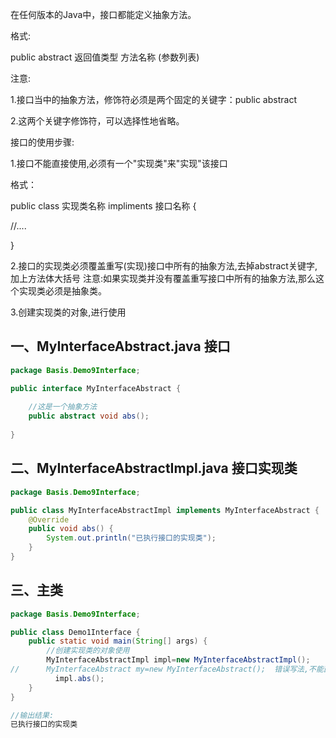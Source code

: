 <!-- toc -->

在任何版本的Java中，接口都能定义抽象方法。

格式:

public abstract   返回值类型    方法名称 (参数列表)

注意:

1.接口当中的抽象方法，修饰符必须是两个固定的关键字：public  abstract

2.这两个关键字修饰符，可以选择性地省略。

接口的使用步骤:

1.接口不能直接使用,必须有一个"实现类"来"实现"该接口

格式：

public class 实现类名称 impliments 接口名称 {

//....

}

 2.接口的实现类必须覆盖重写(实现)接口中所有的抽象方法,去掉abstract关键字,加上方法体大括号
       注意:如果实现类并没有覆盖重写接口中所有的抽象方法,那么这个实现类必须是抽象类。

 3.创建实现类的对象,进行使用

## 一、MyInterfaceAbstract.java  接口

```java
package Basis.Demo9Interface;

public interface MyInterfaceAbstract {
    
    //这是一个抽象方法
    public abstract void abs();
    
}

```

## 二、MyInterfaceAbstractImpl.java   接口实现类

```java
package Basis.Demo9Interface;

public class MyInterfaceAbstractImpl implements MyInterfaceAbstract {
    @Override
    public void abs() {
        System.out.println("已执行接口的实现类");
    }
}

```

## 三、主类

```java
package Basis.Demo9Interface;

public class Demo1Interface {
    public static void main(String[] args) {
        //创建实现类的对象使用
        MyInterfaceAbstractImpl impl=new MyInterfaceAbstractImpl();
//      MyInterfaceAbstract my=new MyInterfaceAbstract();  错误写法,不能直接new接口对象
          impl.abs();
    }
}

//输出结果:
已执行接口的实现类
```

